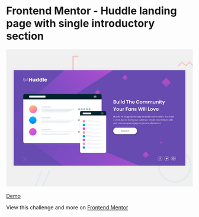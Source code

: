 # Frontend Mentor - Huddle landing page with single introductory section

![Design preview for the Huddle landing page with single introductory section](./design/desktop-preview.jpg)

[Demo](https://evekaia.github.io/huddle-landing-page-with-single-introductory-section/)

View this challenge and more on [Frontend Mentor](https://www.frontendmentor.io/challenges/huddle-landing-page-679023)